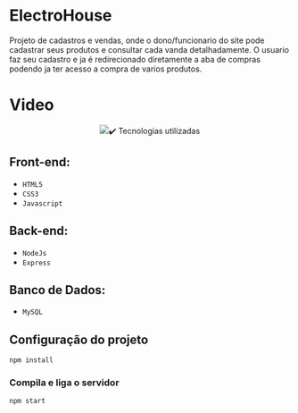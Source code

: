 # ElectroHouse

Projeto de cadastros e vendas, onde o dono/funcionario do site pode cadastrar seus produtos e consultar cada vanda detalhadamente.
O usuario faz seu cadastro e ja é redirecionado diretamente a aba de compras podendo ja ter acesso a compra de varios produtos.

# Video

 <p align="center">
  <img src="src/assets/ElectroHouseVideo.mp4>
 </p>

# ✔️ Tecnologias utilizadas

## Front-end:
- ``HTML5``
- ``CSS3``
- ``Javascript``

## Back-end:
- ``NodeJs``
- ``Express``

## Banco de Dados:
- ``MySQL``

## Configuração do projeto
```
npm install
```

### Compila e liga o servidor
```
npm start
```
